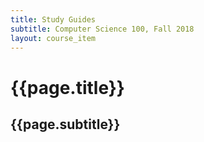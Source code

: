 ```yaml
---
title: Study Guides
subtitle: Computer Science 100, Fall 2018
layout: course_item
---
```


# {{page.title}}
## {{page.subtitle}}
